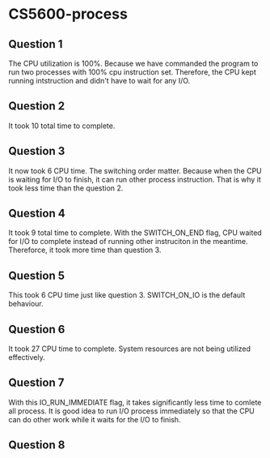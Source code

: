 # CS5600-process

## Question 1

The CPU utilization is 100%. Because we have commanded the program to run two processes with 100% cpu instruction set. Therefore, the CPU kept running intstruction and didn't have to wait for any I/O.

## Question 2

It took 10 total time to complete.


## Question 3

It now took 6 CPU time. The switching order matter. Because when the CPU is waiting for I/O to finish, it can run other process instruction. That is why it took less time than the question 2.

## Question 4

It took 9 total time to complete. With the SWITCH_ON_END flag, CPU waited for I/O to complete instead of running other instruciton in the meantime. Thereforce, it took more time than question 3.


## Question 5



This took 6 CPU time just like question 3. SWITCH_ON_IO is the default behaviour.


## Question 6

It took 27 CPU time to complete. System resources are not being utilized effectively.


## Question 7

With this IO_RUN_IMMEDIATE flag, it takes significantly less time to comlete all process. It is good idea to run I/O process immediately so that the CPU can do other work while it waits for the I/O to finish.


## Question 8

